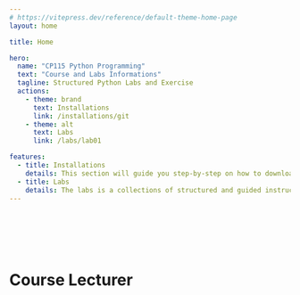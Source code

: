 ```yaml
---
# https://vitepress.dev/reference/default-theme-home-page
layout: home

title: Home

hero:
  name: "CP115 Python Programming"
  text: "Course and Labs Informations"
  tagline: Structured Python Labs and Exercise
  actions:
    - theme: brand
      text: Installations
      link: /installations/git
    - theme: alt
      text: Labs
      link: /labs/lab01

features:
  - title: Installations
    details: This section will guide you step-by-step on how to download and install all the necessary software and tools that we are going to need in this course
  - title: Labs
    details: The labs is a collections of structured and guided instructions that we can do together to understand Python concept better
---
```





<script setup>
import { VPTeamMembers } from 'vitepress/theme'

const members = [
  {
    avatar: 'https://github.com/Aiman-Haris.png',
    name: 'Muhammad Aiman Haris',
    title: 'Lecturer',
    org : 'Kolej Matrikulasi Labuan',
    desc : 'I have few years experience in teaching programming using Python, Java and Javascript. If you have any questions, please don’t hesitate to reach out via the link below. Enjoy the course!',
    links: [
      {icon : 'whatsapp', link :'https://wasap.my/+60143294625'},
      { icon: 'gmail', link: 'mailto:bm-3570@moe-dl.edu.my' },
      { icon: 'github', link: 'https://github.com/Aiman-Haris' }
      
    ]
  },

]
</script>

<br>
<br>
<br>
<br>


# Course Lecturer

<VPTeamMembers size="small" :members />

